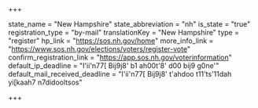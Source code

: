 +++

state_name = "New Hampshire"
state_abbreviation = "nh"
is_state = "true"
registration_type = "by-mail"
translationKey = "New Hampshire"
type = "register"
hp_link = "https://sos.nh.gov/home"
more_info_link = "https://www.sos.nh.gov/elections/voters/register-vote"
confirm_registration_link = "https://app.sos.nh.gov/voterinformation"
default_ip_deadline = "I'ii'n77[ Bij9j8' b1 ah00t'8' d00 bij9 g0ne'"
default_mail_received_deadline = "I'ii'n77[ Bij9j8' t'ahdoo t11'ts'11dah yi[kaah7 n7didooltsos"

+++